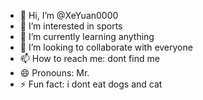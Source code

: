 - 👋 Hi, I’m @XeYuan0000
- 👀 I’m interested in sports
- 🌱 I’m currently learning anything
- 💞️ I’m looking to collaborate with everyone
- 📫 How to reach me: dont find me
- 😄 Pronouns: Mr.
- ⚡ Fun fact: i dont eat dogs and cat

<!---
XeYuan0000/XeYuan0000 is a ✨ special ✨ repository because its `README.md` (this file) appears on your GitHub profile.
You can click the Preview link to take a look at your changes.
--->
